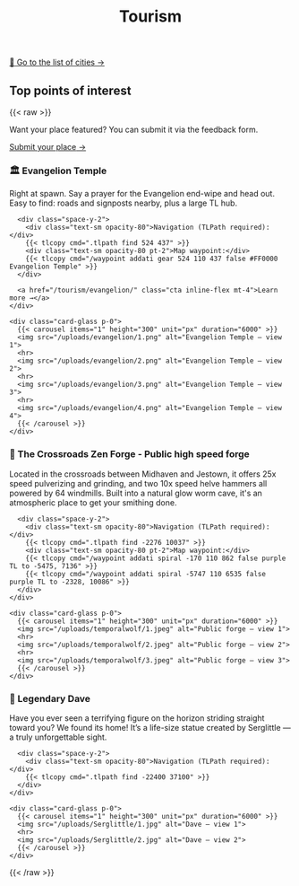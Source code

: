 ﻿---
title: "Tourism"
---
[📍 Go to the list of cities →](/tourism/towns/)
## Top points of interest

{{< raw >}}
<div class="not-prose space-y-6">

  <!-- CTA: submit your place -->
  <div class="card-glass flex items-center justify-between gap-4">
    <p class="m-0">Want your place featured? You can submit it via the feedback form.</p>
    <a href="/call_me/" class="inline-flex items-center gap-2 px-4 py-2 rounded-xl bg-white/5 ring-1 ring-white/10 hover:bg-white/10 hover:ring-white/20 transition">
      <span class="font-medium">Submit your place</span> →
    </a>
  </div>

  <!-- Place 1 -->
  <section class="grid grid-cols-1 lg:grid-cols-2 gap-4">
    <div class="card-glass">
      <h3 class="text-lg font-semibold m-0">🏛️ Evangelion Temple</h3>
      <p class="mt-2 mb-3 opacity-90">Right at spawn. Say a prayer for the Evangelion end-wipe and head out. Easy to find: roads and signposts nearby, plus a large TL hub.</p>

      <div class="space-y-2">
        <div class="text-sm opacity-80">Navigation (TLPath required):</div>
        {{< tlcopy cmd=".tlpath find 524 437" >}}
        <div class="text-sm opacity-80 pt-2">Map waypoint:</div>
        {{< tlcopy cmd="/waypoint addati gear 524 110 437 false #FF0000 Evangelion Temple" >}}
      </div>

      <a href="/tourism/evangelion/" class="cta inline-flex mt-4">Learn more →</a>
    </div>

    <div class="card-glass p-0">
      {{< carousel items="1" height="300" unit="px" duration="6000" >}}
      <img src="/uploads/evangelion/1.png" alt="Evangelion Temple — view 1">
      <hr>
      <img src="/uploads/evangelion/2.png" alt="Evangelion Temple — view 2">
      <hr>
      <img src="/uploads/evangelion/3.png" alt="Evangelion Temple — view 3">
      <hr>
      <img src="/uploads/evangelion/4.png" alt="Evangelion Temple — view 4">
      {{< /carousel >}}
    </div>
  </section>

<!-- Place 2 -->
  <section class="grid grid-cols-1 lg:grid-cols-2 gap-4">
    <div class="card-glass">
      <h3 class="text-lg font-semibold m-0">🔨 The Crossroads Zen Forge - Public high speed forge</h3>
      <p class="mt-2 mb-3 opacity-90">Located in the crossroads between Midhaven and Jestown, it offers 25x speed pulverizing and grinding, and two 10x speed helve hammers all powered by 64 windmills. Built into a natural glow worm cave, it's an atmospheric place to get your smithing done.</p>

      <div class="space-y-2">
        <div class="text-sm opacity-80">Navigation (TLPath required):</div>
        {{< tlcopy cmd=".tlpath find -2276 10037" >}}
        <div class="text-sm opacity-80 pt-2">Map waypoint:</div>
        {{< tlcopy cmd="/waypoint addati spiral -170 110 862 false purple TL to -5475, 7136" >}}
        {{< tlcopy cmd="/waypoint addati spiral -5747 110 6535 false purple TL to -2328, 10086" >}}
      </div>
    </div>

    <div class="card-glass p-0">
      {{< carousel items="1" height="300" unit="px" duration="6000" >}}
      <img src="/uploads/temporalwolf/1.jpeg" alt="Public forge — view 1">
      <hr>
      <img src="/uploads/temporalwolf/2.jpeg" alt="Public forge — view 2">
      <hr>
      <img src="/uploads/temporalwolf/3.jpeg" alt="Public forge — view 3">
      {{< /carousel >}}
    </div>
  </section>

<!-- Place 3 -->
  <section class="grid grid-cols-1 lg:grid-cols-2 gap-4">
    <div class="card-glass">
      <h3 class="text-lg font-semibold m-0">👾 Legendary Dave</h3>
      <p class="mt-2 mb-3 opacity-90">Have you ever seen a terrifying figure on the horizon striding straight toward you? We found its home! It’s a life-size statue created by Serglittle — a truly unforgettable sight.</p>

      <div class="space-y-2">
        <div class="text-sm opacity-80">Navigation (TLPath required):</div>
        {{< tlcopy cmd=".tlpath find -22400 37100" >}}
      </div>
    </div>

    <div class="card-glass p-0">
      {{< carousel items="1" height="300" unit="px" duration="6000" >}}
      <img src="/uploads/Serglittle/1.jpg" alt="Dave — view 1">
      <hr>
      <img src="/uploads/Serglittle/2.jpg" alt="Dave — view 2">
      {{< /carousel >}}
    </div>
  </section>


</div>
{{< /raw >}}
